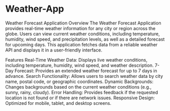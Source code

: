 # Weather-App
Weather Forecast Application
Overview
The Weather Forecast Application provides real-time weather information for any city or region across the globe. Users can view current weather conditions, including temperature, humidity, wind speed, and precipitation levels, as well as a detailed forecast for upcoming days. This application fetches data from a reliable weather API and displays it in a user-friendly interface.

Features
Real-Time Weather Data: Displays live weather conditions, including temperature, humidity, wind speed, and weather description.
7-Day Forecast: Provides an extended weather forecast for up to 7 days in advance.
Search Functionality: Allows users to search weather data by city name, postal code, or geographic coordinates.
Dynamic Backgrounds: Changes backgrounds based on the current weather conditions (e.g., sunny, rainy, cloudy).
Error Handling: Provides feedback if the requested location is not found or if there are network issues.
Responsive Design: Optimized for mobile, tablet, and desktop screens.
